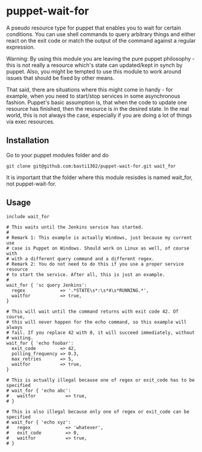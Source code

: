puppet-wait-for
===============

A pseudo resource type for puppet that enables you to wait for certain conditions. You can use shell commands to query arbitrary things and either react on the exit code or match the output of the command against a regular expression.

Warning: By using this module you are leaving the pure puppet philosophy - this is not really a resource which's state can updated/kept in synch by puppet. Also, you might be tempted to use this module to work around issues that should be fixed by other means.

That said, there are situations where this might come in handy - for example, when you need to start/stop services in some asynchronous fashion. Puppet's basic assumption is, that when the code to update one resource has finished, then the resource is in the desired state. In the real world, this is not always the case, especially if you are doing a lot of things via exec resources.

Installation
------------

Go to your puppet modules folder and do

    git clone git@github.com:basti1302/puppet-wait-for.git wait_for

It is important that the folder where this module resisdes is named wait_for, not puppet-wait-for.

Usage
-----

    include wait_for

    # This waits until the Jenkins service has started.
    #
    # Remark 1: This example is actually Windows, just because my current use
    # case is Puppet on Windows. Should work on Linux as well, of course with
    # with a different query command and a different regex.
    # Remark 2: You do not need to do this if you use a proper service resource
    # to start the service. After all, this is just an example.
    #
    wait_for { 'sc query Jenkins':
      regex             => '.*STATE\s*:\s*4\s*RUNNING.*',
      waitfor           => true,
    }

    # This will wait until the command returns with exit code 42. Of course,
    # this will never happen for the echo command, so this example will always
    # fail. If you replace 42 with 0, it will succeed immediately, without
    # waiting.
    wait_for { 'echo foobar':
      exit_code         => 42,
      polling_frequency => 0.3,
      max_retries       => 5,
      waitfor           => true,
    }

    # This is actually illegal because one of regex or exit_code has to be specified 
    # wait_for { 'echo abc':
    #   waitfor           => true,
    # }

    # This is also illegal because only one of regex or exit_code can be specified 
    # wait_for { 'echo xyz':
    #   regex             => 'whatever',
    #   exit_code         => 0,
    #   waitfor           => true,
    # }
